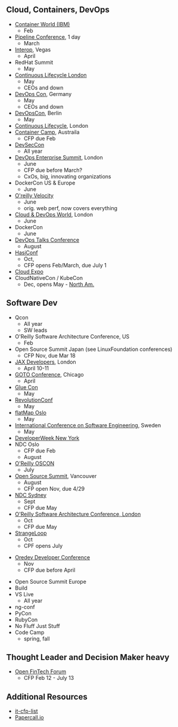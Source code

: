 ## Cloud, Containers, DevOps

* [Container World (IBM)](https://tmt.knect365.com/container-world/)
  - Feb
* [Pipeline Conference](https://pipelineconf.info/), 1 day
  - March
* [Interop](https://www.interop.com/), Vegas
  - April
* RedHat Summit
  - May
* [Continuous Lifecycle London](https://continuouslifecycle.london)
  - May
  - CEOs and down
* [DevOps Con](devopsconference.de), Germany
  - May
  - CEOs and down
* [DevOpsCon](https://devopsconference.de/), Berlin
  - May
* [Continuous Lifecycle](https://continuouslifecycle.london/), London
* [Container Camp](https://2018.container.camp/au/schedule/), Austraila
  - CFP due Feb
* [DevSecCon](https://www.devseccon.com/call-for-proposals/)
  - All year
* [DevOps Enterprise Summit](https://events.itrevolution.com/eur/), London
  - June 
  - CFP due before March?
  - CxOs, big, innovating organizations
* DockerCon US & Europe
  - June
* [O'reilly Velocity](conferences.oreilly.com/velocity/vl-ca)
  - June
  - orig. web perf, now covers everything
* [Cloud & DevOps World](https://tmt.knect365.com/cloud-devops-world/), London
  - June
* DockerCon
  - June
* [DevOps Talks Conference](http://devopstalks.com/submit_talk.html)
  - August
* [HasiConf](https://www.hashiconf.com/call-for-proposals.html)
  - Oct, 
  - CFP opens Feb/March, due July 1
* [Cloud Expo](http://www.cloudcomputingexpo.com/general/papers2018east.htm)
* CloudNativeCon / KubeCon
  - Dec, opens May - [North Am.](https://events.linuxfoundation.org/events/kubecon-cloudnativecon-north-america-2018/program/call-for-proposals-cfp/)

## Software Dev

* Qcon
  - All year
  - SW leads
* O'Reilly Software Architecture Conference, US
  - Feb
* Open Source Summit Japan (see LinuxFoundation conferences)
  - CFP Nov, due Mar 18
* [JAX Developers](https://devops.jaxlondon.com/), London
  - April 10-11
* [GOTO Conference](https://gotochgo.com/), Chicago
  - April
* [Glue Con](http://gluecon.com/)
  - May
* [RevolutionConf](https://revolutionconf.com/)
  - May
* [flatMap Oslo](https://www.papercall.io/flatmap2018)
  - May
* [International Conference on Software Engineering](https://www.icse2018.org/), Sweden
  - May
* [DeveloperWeek New York](http://www.developerweek.com/NYC/conference/apply-to-speak/)
* NDC Oslo
  - CFP due Feb
  - August
* [O'Reilly OSCON](https://conferences.oreilly.com/oscon/oscon-or?cmp=kn-prog-confreg-home-osor18_search)
  - July
* [Open Source Summit](https://events.linuxfoundation.org/events/open-source-summit-north-america-2018/program/cfp/), Vancouver
  - August
  - CFP open Nov, due 4/29
* [NDC Sydney](https://ndcsydney.com/page/call-for-papers/)
  - Sept
  - CFP due May
* [O'Reilly Software Architecture Conference, London](https://conferences.oreilly.com/software-architecture/sa-eu/public/cfp/645)
  - Oct
  - CFP due May
* [StrangeLoop](https://www.thestrangeloop.com/cfp.html)
  - Oct
  - CPF opens July
- [Oredev Developer Conference](http://oredev.org/_)
  - Nov
  - CFP due before April
* Open Source Summit Europe
* Build
* VS Live
  - All year
* ng-conf
* PyCon
* RubyCon
* No Fluff Just Stuff
* Code Camp
  - spring, fall

## Thought Leader and Decision Maker heavy

* [Open FinTech Forum](https://linuxfoundation.smapply.io/prog/open_fintech_forum/)
  - CFP Feb 12 - July 13

## Additional Resources

* [it-cfp-list](https://github.com/softwaremill/it-cfp-list)
* [Papercall.io](https://www.papercall.io/events)